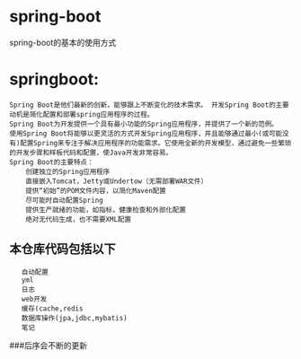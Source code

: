 # spring-boot
spring-boot的基本的使用方式
# springboot:
	Spring Boot是他们最新的创新，能够跟上不断变化的技术需求。 开发Spring Boot的主要动机是简化配置和部署spring应用程序的过程。
	Spring Boot为开发提供一个具有最小功能的Spring应用程序，并提供了一个新的范例。
	使用Spring Boot将能够以更灵活的方式开发Spring应用程序，并且能够通过最小(或可能没有)配置Spring来专注于解决应用程序的功能需求。它使用全新的开发模型，通过避免一些繁琐的开发步骤和样板代码和配置，使Java开发非常容易。
	Spring Boot的主要特点：
		创建独立的Spring应用程序
		直接嵌入Tomcat，Jetty或Undertow（无需部署WAR文件）
		提供“初始”的POM文件内容，以简化Maven配置
		尽可能时自动配置Spring
		提供生产就绪的功能，如指标，健康检查和外部化配置
		绝对无代码生成，也不需要XML配置
  ## 本仓库代码包括以下
       自动配置
       yml
       日志
       web开发
       缓存(cache,redis
       数据库操作(jpa,jdbc,mybatis) 
       笔记
  ###后序会不断的更新
		